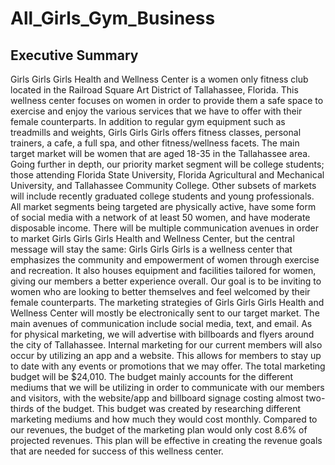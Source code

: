 # All_Girls_Gym_Business
## Executive Summary
Girls Girls Girls Health and Wellness Center is a women only fitness club located in the
Railroad Square Art District of Tallahassee, Florida. This wellness center focuses on women in
order to provide them a safe space to exercise and enjoy the various services that we have to
offer with their female counterparts. In addition to regular gym equipment such as treadmills and
weights, Girls Girls Girls offers fitness classes, personal trainers, a cafe, a full spa, and other
fitness/wellness facets.
The main target market will be women that are aged 18-35 in the Tallahassee area. Going
further in depth, our priority market segment will be college students; those attending Florida
State University, Florida Agricultural and Mechanical University, and Tallahassee Community
College. Other subsets of markets will include recently graduated college students and young
professionals. All market segments being targeted are physically active, have some form of
social media with a network of at least 50 women, and have moderate disposable income.
There will be multiple communication avenues in order to market Girls Girls Girls Health
and Wellness Center, but the central message will stay the same: Girls Girls Girls is a wellness
center that emphasizes the community and empowerment of women through exercise and
recreation. It also houses equipment and facilities tailored for women, giving our members a
better experience overall. Our goal is to be inviting to women who are looking to better
themselves and feel welcomed by their female counterparts.
The marketing strategies of Girls Girls Girls Health and Wellness Center will mostly be
electronically sent to our target market. The main avenues of communication include social
media, text, and email. As for physical marketing, we will advertise with billboards and flyers
around the city of Tallahassee. Internal marketing for our current members will also occur by
utilizing an app and a website. This allows for members to stay up to date with any events or
promotions that we may offer.
The total marketing budget will be $24,010. The budget mainly accounts for the different
mediums that we will be utilizing in order to communicate with our members and visitors, with
the website/app and billboard signage costing almost two-thirds of the budget. This budget was
created by researching different marketing mediums and how much they would cost monthly.
Compared to our revenues, the budget of the marketing plan would only cost 8.6% of projected
revenues. This plan will be effective in creating the revenue goals that are needed for success of
this wellness center.
